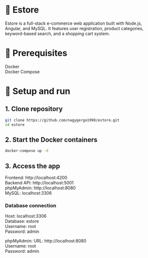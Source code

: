 # 🛒 Estore

Estore is a full-stack e-commerce web application built with Node.js, Angular, and MySQL.
It features user registration, product categories, keyword-based search, and a shopping cart system.

# 🛒 Prerequisites

Docker  
Docker Compose

# 🚀 Setup and run

## 1. Clone repository

```bash
git clone https://github.com/nagygergo1990/estore.git
cd estore
```

## 2. Start the Docker containers

```bash
docker-compose up -d
```

## 3. Access the app

Frontend: http://localhost:4200  
Backend API: http://localhost:5001  
phpMyAdmin: http://localhost:8080  
MySQL: localhost:3306

### Database connection

Host: localhost:3306  
Database: estore  
Username: root  
Password: admin

phpMyAdmin:
URL: http://localhost:8080  
Username: root  
Password: admin
